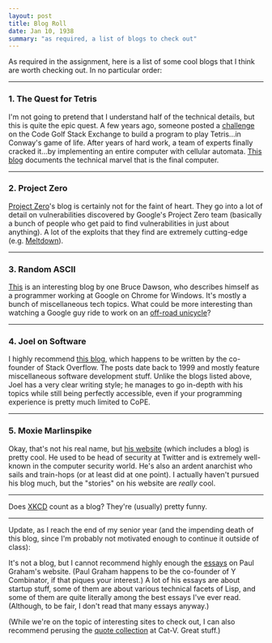 ```yaml
---
layout: post
title: Blog Roll
date: Jan 10, 1938
summary: "as required, a list of blogs to check out"
---
```


As required in the assignment, here is a list of some cool blogs that I think are worth checking out. In no particular order:

---
### 1. The Quest for Tetris
I'm not going to pretend that I understand half of the technical details, but this is quite the epic quest. A few years ago, someone posted a [challenge](https://codegolf.stackexchange.com/questions/11880/build-a-working-game-of-tetris-in-conways-game-of-life) on the Code Golf Stack Exchange to build a program to play Tetris...in Conway's game of life. After years of hard work, a team of experts finally cracked it...by implementing an entire computer with cellular automata. [This blog](http://blog.phinotpi.com/) documents the technical marvel that is the final computer.

---
### 2. Project Zero
[Project Zero](https://googleprojectzero.blogspot.com/)'s blog is certainly not for the faint of heart. They go into a lot of detail on vulnerabilities discovered by Google's Project Zero team (basically a bunch of people who get paid to find vulnerabilities in just about anything). A lot of the exploits that they find are extremely cutting-edge (e.g. [Meltdown](https://googleprojectzero.blogspot.com/2018/01/reading-privileged-memory-with-side.html)).

---
### 3. Random ASCII
[This](https://randomascii.wordpress.com/) is an interesting blog by one Bruce Dawson, who describes himself as a programmer working at Google on Chrome for Windows. It's mostly a bunch of miscellaneous tech topics. What could be more interesting than watching a Google guy ride to work on an [off-road unicycle](https://www.youtube.com/watch?v=Ys_jLSh8anI&list=PLruaMhkVkeS-3FI2mtjTlMffGNrIz85pH&index=2)?

---
### 4. Joel on Software
I highly recommend [this blog](https://www.joelonsoftware.com/), which happens to be written by the co-founder of Stack Overflow. The posts date back to 1999 and mostly feature miscellaneous software development stuff. Unlike the blogs listed above, Joel has a very clear writing style; he manages to go in-depth with his topics while still being perfectly accessible, even if your programming experience is pretty much limited to CoPE.

---
### 5. Moxie Marlinspike
Okay, that's not his real name, but [his website](https://moxie.org/blog/) (which includes a blog) is pretty cool. He used to be head of security at Twitter and is extremely well-known in the computer security world. He's also an ardent anarchist who sails and train-hops (or at least did at one point). I actually haven't pursued his blog much, but the "stories" on his website are *really* cool.

---
Does [XKCD](https://xkcd.com/) count as a blog? They're (usually) pretty funny.

---
Update, as I reach the end of my senior year (and the impending death of this blog, since I'm probably not motivated enough to continue it outside of class):

It's not a blog, but I cannot recommend highly enough the [essays](http://www.paulgraham.com/articles.html) on Paul Graham's website. (Paul Graham happens to be the co-founder of Y Combinator, if that piques your interest.) A lot of his essays are about startup stuff, some of them are about various technical facets of Lisp, and some of them are quite literally among the best essays I've ever read. (Although, to be fair, I don't read that many essays anyway.)

(While we're on the topic of interesting sites to check out, I can also recommend perusing the [quote collection](http://quotes.cat-v.org/) at Cat-V. Great stuff.)
